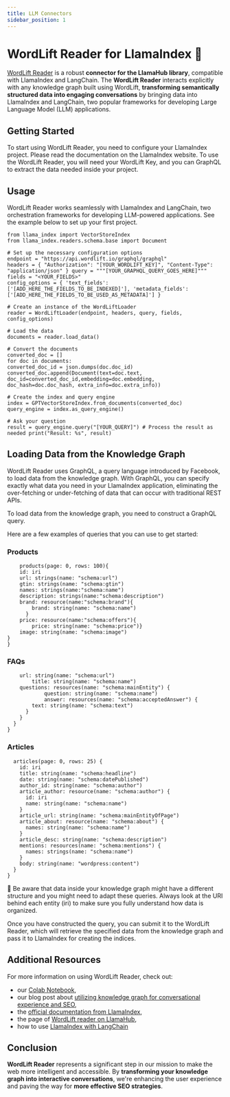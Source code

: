 ```yaml
---
title: LLM Connectors
sidebar_position: 1
---
```


# WordLift Reader for LlamaIndex 🦙
[WordLift Reader](https://llama-hub-ui.vercel.app/l/wordlift) is a robust **connector for the LlamaHub library**, compatible with LlamaIndex and LangChain. The **WordLift Reader** interacts explicitly with any knowledge graph built using WordLift, **transforming semantically structured data into engaging conversations** by bringing data into LlamaIndex and LangChain, two popular frameworks for developing Large Language Model (LLM) applications. 

## Getting Started
To start using WordLift Reader, you need to configure your LlamaIndex project. Please read the documentation on the LlamaIndex website. 
To use the WordLift Reader, you will need your WordLift Key, and you can  GraphQL to extract the data needed inside your project. 

## Usage
WordLift Reader works seamlessly with LlamaIndex and LangChain, two orchestration frameworks for developing LLM-powered applications. See the example below to set up your first project.

``` import json
from llama_index import VectorStoreIndex 
from llama_index.readers.schema.base import Document 

# Set up the necessary configuration options 
endpoint = "https://api.wordlift.io/graphql/graphql" 
headers = { "Authorization": "[YOUR_WORDLIFT_KEY]", "Content-Type": "application/json" } query = """[YOUR_GRAPHQL_QUERY_GOES_HERE]""" 
fields = "<YOUR_FIELDS>" 
config_options = { 'text_fields': ['[ADD_HERE_THE_FIELDS_TO_BE_INDEXED]'], 'metadata_fields': ['[ADD_HERE_THE_FIELDS_TO_BE_USED_AS_METADATA]'] } 

# Create an instance of the WordLiftLoader 
reader = WordLiftLoader(endpoint, headers, query, fields, config_options) 

# Load the data 
documents = reader.load_data()

# Convert the documents
converted_doc = [] 
for doc in documents: 
converted_doc_id = json.dumps(doc.doc_id) converted_doc.append(Document(text=doc.text, doc_id=converted_doc_id,embedding=doc.embedding, doc_hash=doc.doc_hash, extra_info=doc.extra_info)) 

# Create the index and query engine 
index = GPTVectorStoreIndex.from_documents(converted_doc) 
query_engine = index.as_query_engine() 

# Ask your question
result = query_engine.query("[YOUR_QUERY]") # Process the result as needed print("Result: %s", result)

```

## Loading Data from the Knowledge Graph
WordLift Reader uses GraphQL, a query language introduced by Facebook, to load data from the knowledge graph. With GraphQL, you can specify exactly what data you need in your LlamaIndex application, eliminating the over-fetching or under-fetching of data that can occur with traditional REST APIs.

To load data from the knowledge graph, you need to construct a GraphQL query. 

Here are a few examples of queries that you can use to get started:
### Products
```query{
    products(page: 0, rows: 100){
    id: iri
    url: strings(name: "schema:url")
    gtin: strings(name: "schema:gtin")
    names: strings(name:"schema:name")
    description: strings(name:"schema:description")
    brand: resource(name:"schema:brand"){
        brand: string(name: "schema:name")
      }
    price: resource(name:"schema:offers"){
        price: string(name: "schema:price")}
    image: string(name: "schema:image")
}
}
```
### FAQs
```  faqPages{
    url: string(name: "schema:url")
		title: string(name: "schema:name")
    questions: resources(name: "schema:mainEntity") {
			question: string(name: "schema:name")
			answer: resources(name: "schema:acceptedAnswer") {
        text: string(name: "schema:text")
      }
    }
  }
}
```
### Articles
```query {
  articles(page: 0, rows: 25) {
    id: iri
    title: string(name: "schema:headline")
    date: string(name: "schema:datePublished")
    author_id: string(name: "schema:author")
    article_author: resource(name: "schema:author") {
      id: iri
      name: string(name: "schema:name")
    }
    article_url: string(name: "schema:mainEntityOfPage")
    article_about: resource(name: "schema:about") {
      names: string(name: "schema:name")
    }
    article_desc: string(name: "schema:description")
    mentions: resources(name: "schema:mentions") {
      names: strings(name: "schema:name")
    }
    body: string(name: "wordpress:content")
  }
}
```

🚨 Be aware that data inside your knowledge graph might have a different structure and you might need to adapt these queries. Always look at the URI behind each entity (iri) to make sure you fully understand how data is organized.

Once you have constructed the query, you can submit it to the WordLift Reader, which will retrieve the specified data from the knowledge graph and pass it to LlamaIndex for creating the indices. 

## Additional Resources
For more information on using WordLift Reader, check out:
- our [Colab Notebook]([https://chat.openai.com/c/link-to-notebook](https://wor.ai/wl-reader-demo)),
- our blog post about [utilizing knowledge graph for conversational experience and SEO]([https://wordlift.io/blog/en/utilizing-knowledge-graph-for-conversational-experience-and-seo/](https://wordlift.io/blog/en/knowledge-graph-and-llm/)),
- the [official documentation from LlamaIndex](https://gpt-index.readthedocs.io/en/latest/index.html),
- the page of [WordLift reader on LlamaHub](https://llama-hub-ui.vercel.app/l/wordlift),
- how to use [LlamaIndex with LangChain](https://gpt-index.readthedocs.io/en/latest/community/integrations/using_with_langchain.html) 

## Conclusion
**WordLift Reader** represents a significant step in our mission to make the web more intelligent and accessible. By **transforming your knowledge graph into interactive conversations**, we're enhancing the user experience and paving the way for **more effective SEO strategies**.

